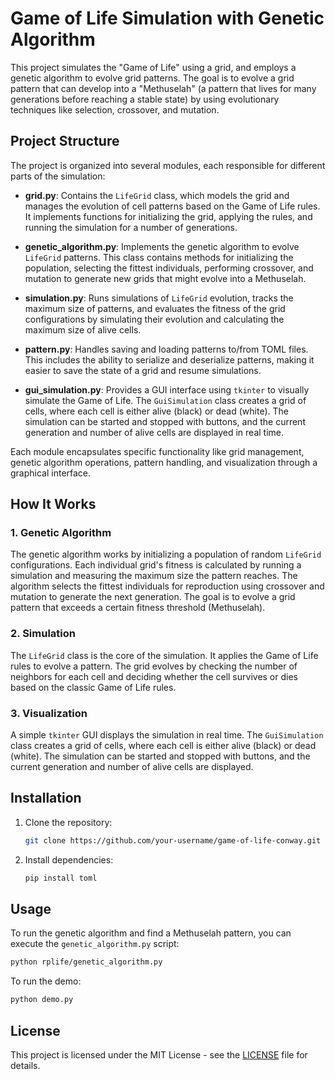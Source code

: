 # Game of Life Simulation with Genetic Algorithm

This project simulates the "Game of Life" using a grid, and employs a genetic algorithm to evolve grid patterns. The goal is to evolve a grid pattern that can develop into a "Methuselah" (a pattern that lives for many generations before reaching a stable state) by using evolutionary techniques like selection, crossover, and mutation.

## Project Structure

The project is organized into several modules, each responsible for different parts of the simulation:

- **grid.py**: Contains the `LifeGrid` class, which models the grid and manages the evolution of cell patterns based on the Game of Life rules. It implements functions for initializing the grid, applying the rules, and running the simulation for a number of generations.
  
- **genetic_algorithm.py**: Implements the genetic algorithm to evolve `LifeGrid` patterns. This class contains methods for initializing the population, selecting the fittest individuals, performing crossover, and mutation to generate new grids that might evolve into a Methuselah.

- **simulation.py**: Runs simulations of `LifeGrid` evolution, tracks the maximum size of patterns, and evaluates the fitness of the grid configurations by simulating their evolution and calculating the maximum size of alive cells.

- **pattern.py**: Handles saving and loading patterns to/from TOML files. This includes the ability to serialize and deserialize patterns, making it easier to save the state of a grid and resume simulations.

- **gui_simulation.py**: Provides a GUI interface using `tkinter` to visually simulate the Game of Life. The `GuiSimulation` class creates a grid of cells, where each cell is either alive (black) or dead (white). The simulation can be started and stopped with buttons, and the current generation and number of alive cells are displayed in real time.

Each module encapsulates specific functionality like grid management, genetic algorithm operations, pattern handling, and visualization through a graphical interface.

## How It Works

### 1. Genetic Algorithm
The genetic algorithm works by initializing a population of random `LifeGrid` configurations. Each individual grid's fitness is calculated by running a simulation and measuring the maximum size the pattern reaches. The algorithm selects the fittest individuals for reproduction using crossover and mutation to generate the next generation. The goal is to evolve a grid pattern that exceeds a certain fitness threshold (Methuselah).

### 2. Simulation
The `LifeGrid` class is the core of the simulation. It applies the Game of Life rules to evolve a pattern. The grid evolves by checking the number of neighbors for each cell and deciding whether the cell survives or dies based on the classic Game of Life rules.

### 3. Visualization
A simple `tkinter` GUI displays the simulation in real time. The `GuiSimulation` class creates a grid of cells, where each cell is either alive (black) or dead (white). The simulation can be started and stopped with buttons, and the current generation and number of alive cells are displayed.

## Installation

1. Clone the repository:
   ```bash
   git clone https://github.com/your-username/game-of-life-conway.git
   ```

2. Install dependencies:
   ```bash
   pip install toml
   ```

## Usage

To run the genetic algorithm and find a Methuselah pattern, you can execute the `genetic_algorithm.py` script:

```bash
python rplife/genetic_algorithm.py
```

To run the demo:

```bash
python demo.py
```

## License
This project is licensed under the MIT License - see the [LICENSE](https://github.com/talfig/Game-of-Life-Conway/blob/main/LICENSE) file for details.
